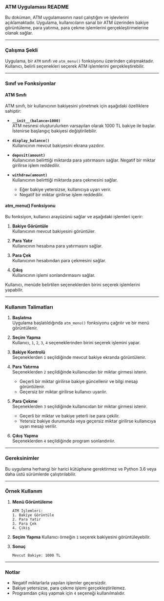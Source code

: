 ### ATM Uygulaması README

Bu doküman, ATM uygulamasının nasıl çalıştığını ve işlevlerini açıklamaktadır. Uygulama, kullanıcıların sanal bir ATM üzerinden bakiye görüntüleme, para yatırma, para çekme işlemlerini gerçekleştirmelerine olanak sağlar.

---

### Çalışma Şekli

Uygulama, bir `ATM` sınıfı ve `atm_menu()` fonksiyonu üzerinden çalışmaktadır. Kullanıcı, belirli seçenekleri seçerek ATM işlemlerini gerçekleştirebilir.

---

### Sınıf ve Fonksiyonlar

#### **ATM Sınıfı**
ATM sınıfı, bir kullanıcının bakiyesini yönetmek için aşağıdaki özelliklere sahiptir:

- **`__init__(balance=1000)`**  
  ATM nesnesi oluşturulurken varsayılan olarak 1000 TL bakiye ile başlar. İstenirse başlangıç bakiyesi değiştirilebilir.

- **`display_balance()`**  
  Kullanıcının mevcut bakiyesini ekrana yazdırır.

- **`deposit(amount)`**  
  Kullanıcının belirttiği miktarda para yatırmasını sağlar. Negatif bir miktar girilirse işlem reddedilir.

- **`withdraw(amount)`**  
  Kullanıcının belirttiği miktarda para çekmesini sağlar.  
  - Eğer bakiye yetersizse, kullanıcıya uyarı verir.  
  - Negatif bir miktar girilirse işlem reddedilir.

#### **atm_menu() Fonksiyonu**
Bu fonksiyon, kullanıcı arayüzünü sağlar ve aşağıdaki işlemleri içerir:

1. **Bakiye Görüntüle**  
   Kullanıcının mevcut bakiyesini görüntüler.

2. **Para Yatır**  
   Kullanıcının hesabına para yatırmasını sağlar.

3. **Para Çek**  
   Kullanıcının hesabından para çekmesini sağlar.

4. **Çıkış**  
   Kullanıcının işlemi sonlandırmasını sağlar.

Kullanıcı, menüde belirtilen seçeneklerden birini seçerek işlemlerini yapabilir.

---

### Kullanım Talimatları

1. **Başlatma**  
   Uygulama başlatıldığında `atm_menu()` fonksiyonu çağrılır ve bir menü görüntülenir.

2. **Seçim Yapma**  
   Kullanıcı, `1`, `2`, `3`, `4` seçeneklerinden birini seçerek işlemini yapar.

3. **Bakiye Kontrolü**  
   Seçeneklerden `1` seçildiğinde mevcut bakiye ekranda görüntülenir.

4. **Para Yatırma**  
   Seçeneklerden `2` seçildiğinde kullanıcıdan bir miktar girmesi istenir.  
   - Geçerli bir miktar girilirse bakiye güncellenir ve bilgi mesajı görüntülenir.  
   - Geçersiz bir miktar girilirse kullanıcı uyarılır.

5. **Para Çekme**  
   Seçeneklerden `3` seçildiğinde kullanıcıdan bir miktar girmesi istenir.  
   - Geçerli bir miktar ve bakiye yeterli ise para çekilir.  
   - Yetersiz bakiye durumunda veya geçersiz miktar girilirse kullanıcıya uyarı mesajı verilir.

6. **Çıkış Yapma**  
   Seçeneklerden `4` seçildiğinde program sonlandırılır.

---

### Gereksinimler

Bu uygulama herhangi bir harici kütüphane gerektirmez ve Python 3.6 veya daha üstü sürümlerde çalıştırılabilir.

---

### Örnek Kullanım

1. **Menü Görüntüleme**
   ```
   ATM İşlemleri:
   1. Bakiye Görüntüle
   2. Para Yatir
   3. Para Çek
   4. Çikiş
   ```

2. **Seçim Yapma**
   Kullanıcı örneğin `1` seçerek bakiyesini görüntüleyebilir.

3. **Sonuç**
   ```
   Mevcut Bakiye: 1000 TL
   ```

---

### Notlar

- Negatif miktarlarla yapılan işlemler geçersizdir.
- Bakiye yetersizse, para çekme işlemi gerçekleştirilemez.
- Programdan çıkış yapmak için `4` seçeneği kullanılmalıdır.
